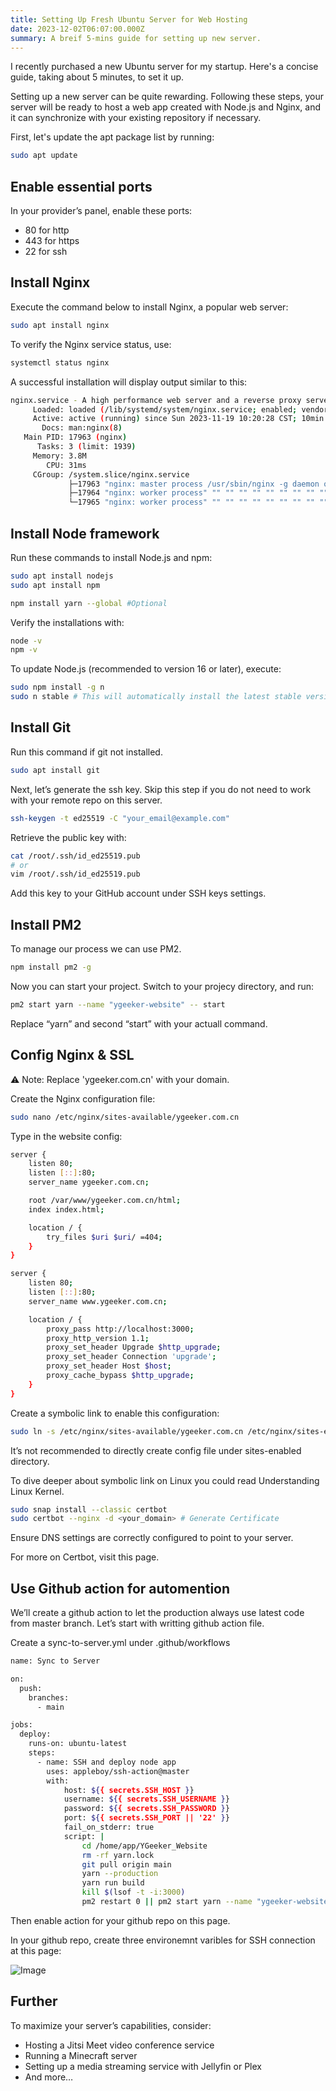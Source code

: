 ```yaml
---
title: Setting Up Fresh Ubuntu Server for Web Hosting
date: 2023-12-02T06:07:00.000Z
summary: A breif 5-mins guide for setting up new server.
---
```





I recently purchased a new Ubuntu server for my startup. Here's a concise guide, taking about 5 minutes, to set it up.

Setting up a new server can be quite rewarding. Following these steps, your server will be ready to host a web app created with Node.js and Nginx, and it can synchronize with your existing repository if necessary.

First, let's update the apt package list by running:

```bash
sudo apt update
```

## Enable essential ports

In your provider’s panel, enable these ports:
- 80 for http
- 443 for https
- 22 for ssh

## Install Nginx

Execute the command below to install Nginx, a popular web server:

```bash
sudo apt install nginx
```

To verify the Nginx service status, use:

```bash
systemctl status nginx
```

A successful installation will display output similar to this:

```bash
nginx.service - A high performance web server and a reverse proxy server
     Loaded: loaded (/lib/systemd/system/nginx.service; enabled; vendor preset: enabled)
     Active: active (running) since Sun 2023-11-19 10:20:28 CST; 10min ago
       Docs: man:nginx(8)
   Main PID: 17963 (nginx)
      Tasks: 3 (limit: 1939)
     Memory: 3.8M
        CPU: 31ms
     CGroup: /system.slice/nginx.service
             ├─17963 "nginx: master process /usr/sbin/nginx -g daemon on; master_process on;"
             ├─17964 "nginx: worker process" "" "" "" "" "" "" "" "" "" "" "" "" "" "" "" "" "" "" "" "" "" "" "" "" "" "" ""
             └─17965 "nginx: worker process" "" "" "" "" "" "" "" "" "" "" "" "" "" "" "" "" "" "" "" "" "" "" "" "" "" "" ""
```

## Install Node framework

Run these commands to install Node.js and npm:

```bash
sudo apt install nodejs
sudo apt install npm

npm install yarn --global #Optional
```

Verify the installations with:

```bash
node -v
npm -v
```

To update Node.js (recommended to version 16 or later), execute:

```bash
sudo npm install -g n
sudo n stable # This will automatically install the latest stable version of node
```

## Install Git

Run this command if git not installed.

```bash
sudo apt install git
```

Next, let’s generate the ssh key. Skip this step if you do not need to work with your remote repo on this server.

```bash
ssh-keygen -t ed25519 -C "your_email@example.com"
```

Retrieve the public key with:

```bash
cat /root/.ssh/id_ed25519.pub
# or
vim /root/.ssh/id_ed25519.pub
```

Add this key to your GitHub account under SSH keys settings.

## Install PM2

To manage our process we can use PM2. 

```bash
npm install pm2 -g
```

Now you can start your project. Switch to your projecy directory, and run:

```bash
pm2 start yarn --name "ygeeker-website" -- start
```

Replace “yarn” and second “start” with your actuall command.

## Config Nginx & SSL

⚠️  Note: Replace 'ygeeker.com.cn' with your domain.

Create the Nginx configuration file:

```bash
sudo nano /etc/nginx/sites-available/ygeeker.com.cn
```

Type in the website config:

```bash
server {
    listen 80;
    listen [::]:80;
    server_name ygeeker.com.cn;

    root /var/www/ygeeker.com.cn/html;
    index index.html;

    location / {
        try_files $uri $uri/ =404;
    }
}

server {
    listen 80;
    listen [::]:80;
    server_name www.ygeeker.com.cn;

    location / {
        proxy_pass http://localhost:3000;
        proxy_http_version 1.1;
        proxy_set_header Upgrade $http_upgrade;
        proxy_set_header Connection 'upgrade';
        proxy_set_header Host $host;
        proxy_cache_bypass $http_upgrade;
    }
}
```

Create a symbolic link to enable this configuration:

```bash
sudo ln -s /etc/nginx/sites-available/ygeeker.com.cn /etc/nginx/sites-enabled/
```

It’s not recommended to directly create config file under sites-enabled directory.

To dive  deeper about symbolic link on Linux you could read Understanding Linux Kernel.

```bash
sudo snap install --classic certbot
sudo certbot --nginx -d <your_domain> # Generate Certificate
```

Ensure DNS settings are correctly configured to point to your server.

For more on Certbot, visit this page.

## Use Github action for automention

We’ll create a github action to let the production always use latest code from master branch. Let’s start with writting github action file.

Create a sync-to-server.yml under .github/workflows

```bash
name: Sync to Server

on:
  push:
    branches:
      - main

jobs:
  deploy:
    runs-on: ubuntu-latest
    steps:
      - name: SSH and deploy node app
        uses: appleboy/ssh-action@master
        with:
            host: ${{ secrets.SSH_HOST }}
            username: ${{ secrets.SSH_USERNAME }}
            password: ${{ secrets.SSH_PASSWORD }}
            port: ${{ secrets.SSH_PORT || '22' }}
            fail_on_stderr: true
            script: |
                cd /home/app/YGeeker_Website
                rm -rf yarn.lock
                git pull origin main
                yarn --production
                yarn run build
                kill $(lsof -t -i:3000)
                pm2 restart 0 || pm2 start yarn --name "ygeeker-website" -- start
```

Then enable action for your github repo on this page. 

In your github repo, create three environemnt varibles for SSH connection at this page:

![Image](/image/post/Screenshot_2023-11-28_at_08.58.02.png)



## Further

To maximize your server’s capabilities, consider:
- Hosting a Jitsi Meet video conference service
- Running a Minecraft server
- Setting up a media streaming service with Jellyfin or Plex
- And more…


